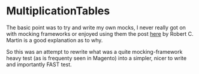 # MultiplicationTables
The basic point was to try and write my own mocks, I never really got on with mocking frameworks or enjoyed using them the post [here](https://blog.cleancoder.com/uncle-bob/2014/05/10/WhenToMock.html) by Robert C. Martin is a good explanation as to why.

So this was an attempt to rewrite what was a quite mocking-framework heavy test (as is frequenty seen in Magento) into a simpler, nicer to write and importantly FAST test.
